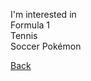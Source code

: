 I'm interested in  
Formula 1  
Tennis   
Soccer
Pokémon

[Back](https://anirudhssundar.github.io/)
